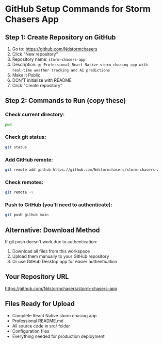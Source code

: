 # GitHub Setup Commands for Storm Chasers App

## Step 1: Create Repository on GitHub
1. Go to: https://github.com/Ndstormchasers
2. Click "New repository"
3. Repository name: `storm-chasers-app`
4. Description: `⛈️ Professional React Native storm chasing app with real-time weather tracking and AI predictions`
5. Make it Public
6. DON'T initialize with README
7. Click "Create repository"

## Step 2: Commands to Run (copy these)

### Check current directory:
```bash
pwd
```

### Check git status:
```bash
git status
```

### Add GitHub remote:
```bash
git remote add github https://github.com/Ndstormchasers/storm-chasers-app.git
```

### Check remotes:
```bash
git remote -v
```

### Push to GitHub (you'll need to authenticate):
```bash
git push github main
```

## Alternative: Download Method
If git push doesn't work due to authentication:

1. Download all files from this workspace
2. Upload them manually to your GitHub repository
3. Or use GitHub Desktop app for easier authentication

## Your Repository URL
https://github.com/Ndstormchasers/storm-chasers-app

## Files Ready for Upload
- Complete React Native storm chasing app
- Professional README.md
- All source code in src/ folder
- Configuration files
- Everything needed for production deployment